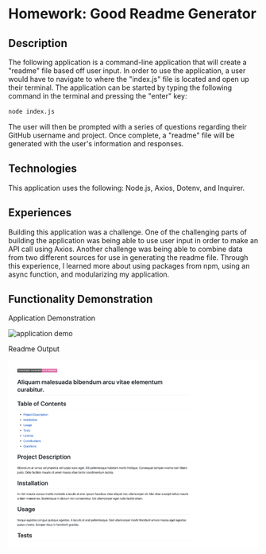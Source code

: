 # Homework: Good Readme Generator

## Description
The following application is a command-line application that will create a "readme" file based off user input.  In order to use the application, a user
would have to navigate to where the "index.js" file is located and open up their terminal.  The application can be started by typing the following command in the
terminal and pressing the "enter" key:

```sh
node index.js
```

The user will then be prompted with a series of questions regarding their GitHub username and project.  Once complete, a "readme" file will be generated
with the user's information and responses.

## Technologies
This application uses the following: Node.js, Axios, Dotenv, and Inquirer.

## Experiences
Building this application was a challenge.  One of the challenging parts of building the application was being able to use user input in order to make an API
call using Axios.  Another challenge was being able to combine data from two different sources for use in generating the readme file.  Through this experience,
I learned more about using packages from npm, using an async function, and modularizing my application.

## Functionality Demonstration
Application Demonstration  

![application demo](./assets/images/readme_Demo.gif)

Readme Output  

![readme screenshot](./assets/images/readme_screenshot.png)
